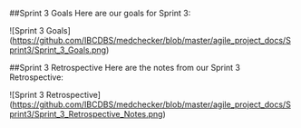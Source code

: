 ##Sprint 3 Goals
Here are our goals for Sprint 3:

![Sprint 3 Goals]
(https://github.com/IBCDBS/medchecker/blob/master/agile_project_docs/Sprint3/Sprint_3_Goals.png)

##Sprint 3 Retrospective
Here are the notes from our Sprint 3 Retrospective:

![Sprint 3 Retrospective]
(https://github.com/IBCDBS/medchecker/blob/master/agile_project_docs/Sprint3/Sprint_3_Retrospective_Notes.png)